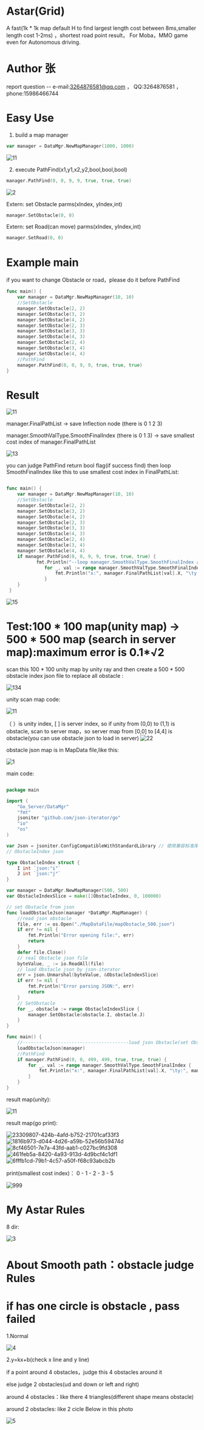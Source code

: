 # Astar(Grid)
A fast(1k * 1k map default H to find largest length cost between 8ms,smaller length cost 1-2ms) ，shortest road point result， For Moba，MMO game even for Autonomous driving.

# Author 张
report question -- e-mail:3264876581@qq.com ， QQ:3264876581 ，phone:15986466744

# Easy Use
1. build a map manager
```go
var manager = DataMgr.NewMapManager(1000, 1000)
```
![11](https://github.com/user-attachments/assets/d5bb2627-075f-417e-9178-79a3a9bda85c)

2. execute PathFind(x1,y1,x2,y2,bool,bool,bool)
```go
manager.PathFind(0, 0, 9, 9, true, true, true)
```
![2](https://github.com/user-attachments/assets/32799ddc-4de8-4835-8c7c-0e220ff4218c)

Extern: set Obstacle parms(xIndex, yIndex,int) 
```go
manager.SetObstacle(0, 0)
```

Extern: set Road(can move) parms(xIndex, yIndex,int)
```go
manager.SetRoad(0, 0)
```

# Example main

if you want to change Obstacle or road，please do it before PathFind

```go
func main() {
	var manager = DataMgr.NewMapManager(10, 10)
	//SetObstacle
	manager.SetObstacle(2, 2)
	manager.SetObstacle(3, 2)
	manager.SetObstacle(4, 2)
	manager.SetObstacle(2, 3)
	manager.SetObstacle(3, 3)
	manager.SetObstacle(4, 3)
	manager.SetObstacle(2, 4)
	manager.SetObstacle(3, 4)
	manager.SetObstacle(4, 4)
	//PathFind
	manager.PathFind(0, 0, 9, 9, true, true, true)
}
```

# Result

![11](https://github.com/user-attachments/assets/a36c102b-2581-49f8-88fd-0dda398b52fe)

manager.FinalPathList -> save Inflection node (there is 0 1 2 3)

manager.SmoothValType.SmoothFinalIndex (there is 0 1 3) -> save smallest cost index of manager.FinalPathList

![13](https://github.com/user-attachments/assets/e5c17b3c-e038-4279-bfdd-edcb6a29244d)


you can judge PathFind return bool flag(if success find) then loop SmoothFinalIndex like this to use smallest cost index in FinalPathList:

```go

func main() {
	var manager = DataMgr.NewMapManager(10, 10)
	//SetObstacle
	manager.SetObstacle(2, 2)
	manager.SetObstacle(3, 2)
	manager.SetObstacle(4, 2)
	manager.SetObstacle(2, 3)
	manager.SetObstacle(3, 3)
	manager.SetObstacle(4, 3)
	manager.SetObstacle(2, 4)
	manager.SetObstacle(3, 4)
	manager.SetObstacle(4, 4)
	if manager.PathFind(0, 0, 9, 9, true, true, true) {
           fmt.Println("--loop manager.SmoothValType.SmoothFinalIndex and print manager.FinalPathList Node X,Y--")
              for _, val := range manager.SmoothValType.SmoothFinalIndex {
                  fmt.Println("x:", manager.FinalPathList[val].X, "\ty:", manager.FinalPathList[val].Y)
              }
	}
 }
```
![15](https://github.com/user-attachments/assets/aca0d0bc-39aa-4b41-b86d-c6310fb32c97)

# Test:100 * 100 map(unity map) -> 500 * 500 map (search in server map):maximum error is 0.1*√2

scan this 100 * 100 unity map by unity ray and then create a 500 * 500 obstacle index json file to replace all obstacle :

![134](https://github.com/user-attachments/assets/35d0d13b-21d8-49df-ad58-ba9d9cab03cd)

unity scan map code:

![11](https://github.com/user-attachments/assets/18b68fc9-b675-4626-aac6-44bba4e18bf6)

（ ）is unity index, [ ] is server index, so if unity from (0,0) to (1,1) is obstacle, scan to server map，so server map from [0,0] to [4,4] is obstacle(you can use obstacle json to load in server)
![22](https://github.com/user-attachments/assets/208436cc-4c92-4e64-82b4-142a96c770fb)


obstacle json map is in MapData file,like this:

![1](https://github.com/user-attachments/assets/78442000-6e67-4788-883c-6defd7d2061a)

main code:

```go

package main

import (
	"Go_Server/DataMgr"
	"fmt"
	jsoniter "github.com/json-iterator/go"
	"io"
	"os"
)

var Json = jsoniter.ConfigCompatibleWithStandardLibrary // 使用兼容标准库的配置
// ObstacleIndex json

type ObstacleIndex struct {
	I int `json:"i"`
	J int `json:"j"`
}

var manager = DataMgr.NewMapManager(500, 500)
var ObstacleIndexSlice = make([]ObstacleIndex, 0, 100000)

// set Obstacle from json
func loadObstacleJson(manager *DataMgr.MapManager) {
	//read json obstacle
	file, err := os.Open("./MapDataFile/mapObstacle_500.json")
	if err != nil {
		fmt.Println("Error opening file:", err)
		return
	}
	defer file.Close()
	// real Obstacle json file
	byteValue, _ := io.ReadAll(file)
	// load Obstacle json by json-iterator
	err = json.Unmarshal(byteValue, &ObstacleIndexSlice)
	if err != nil {
		fmt.Println("Error parsing JSON:", err)
		return
	}
	// SetObstacle
	for _, obstacle := range ObstacleIndexSlice {
		manager.SetObstacle(obstacle.I, obstacle.J)
	}
}

func main() {
	//---------------------------------------load json Obstacle(set Obstacle index)
	loadObstacleJson(manager)
	//PathFind
	if manager.PathFind(0, 0, 499, 499, true, true, true) {
		for _, val := range manager.SmoothValType.SmoothFinalIndex {
			fmt.Println("x:", manager.FinalPathList[val].X, "\ty:", manager.FinalPathList[val].Y)
		}
	}
}

```
result map(unity):

![11](https://github.com/user-attachments/assets/cf7cc732-351d-4e1b-b240-ea1ce036269b)

result map(go print):

![23309807-424b-4afd-b752-21701caf33f3](https://github.com/user-attachments/assets/4c9c0560-ba98-42c2-ab2c-a552eb0af7e3)
![1816b973-d044-4d26-a59b-52e56b59474d](https://github.com/user-attachments/assets/1a00c33a-ac81-4876-b1b0-0c85ebc8c241)
![8cf46501-7e7a-43fd-aab1-c027bc9fd308](https://github.com/user-attachments/assets/8e187ef2-0bd5-4fcd-afc1-5f65f2b1a31d)
![461feb5a-8420-4a93-913d-4d9bcf4c1df1](https://github.com/user-attachments/assets/633a0ff2-34a7-401e-82b8-3aa539b5d17e)
![6fffb1cd-79b1-4c57-a50f-f68c93abcb2b](https://github.com/user-attachments/assets/d187e370-5667-4e8b-8dcc-b6abed9287ff)


print(smallest cost index)： 0 - 1 - 2 - 3 - 5

![999](https://github.com/user-attachments/assets/6867feb7-a14e-4a42-a2d1-e83c24d824e6)


# My Astar Rules

8 dir:

![3](https://github.com/user-attachments/assets/3553d0af-796c-441a-9808-95a5875c0a58)

# About Smooth path：obstacle judge Rules
# if has one circle is obstacle , pass failed

1.Normal

![4](https://github.com/user-attachments/assets/9bbe4d9b-1cb9-4b15-9b96-551dfa9595e3)

2.y=kx+b(check x line and y line)

if a point around 4 obstacles，judge this 4 obstacles around it

else judge 2 obstacles(ud and down or left and right)

around 4 obstacles：like there 4 triangles(different shape means obstacle)

around 2 obstacles: like 2 cicle Below in this photo

![5](https://github.com/user-attachments/assets/c4d8eaf7-5e0a-4947-a1e3-59353840eded)



